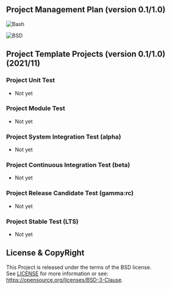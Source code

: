 
Project Management Plan
(version 0.1/1.0)
-----------------------

![Bash](https://img.shields.io/badge/Bash-3.2+-green.svg)

![BSD](https://img.shields.io/badge/License-BSD3-blue.svg)


## Project Template Projects (version 0.1/1.0) (2021/11)

### Project Unit Test
- Not yet

### Project Module Test
- Not yet

### Project System Integration Test (alpha)
- Not yet

### Project Continuous Integration Test (beta)
- Not yet

### Project Release Candidate Test (gamma:rc)
- Not yet

### Project Stable Test (LTS)
- Not yet


## License & CopyRight
This Project is released under the terms of the BSD license.  
See [LICENSE](LICENSE.txt) for more information or see:  
https://opensource.org/licenses/BSD-3-Clause.
